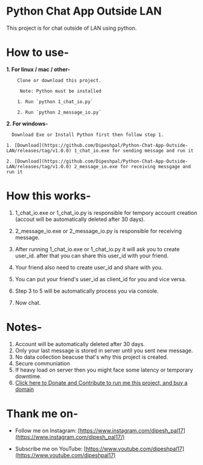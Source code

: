 
# Python Chat App Outside LAN

This project is for chat outside of LAN using python.

# How to use-

**1. For linux / mac / other-**
		
		Clone or download this project.
		
		 Note: Python must be installed
		
		1. Run `python 1_chat_io.py`
		
		2. Run `python 2_message_io.py`

**2. For windows-**
	  
	  Download Exe or Install Python first then follow step 1.
	
	1. [Download](https://github.com/Dipeshpal/Python-Chat-App-Outside-LAN/releases/tag/v1.0.0) 1_chat_io.exe for sending message and run it
	
	2. [Download](https://github.com/Dipeshpal/Python-Chat-App-Outside-LAN/releases/tag/v1.0.0) 2_message_io.exe for receiving messgage and run it

# How this works-

1. 1_chat_io.exe or 1_chat_io.py is responsible for tempory account creation (accout will be automatically deleted after 30 days).

2. 2_message_io.exe or 2_message_io.py is responsible for receiving message.

3. After running 1_chat_io.exe or 1_chat_io.py it will ask you to create user_id. after that you can share this user_id with your friend.

4. Your friend also need to create user_id and share with you.

5. You can put your friend's user_id as client_id for you and vice versa.

6. Step 3 to 5 will be automatically process you via console.

7. Now chat.

# Notes-

1. Account will be automatically deleted after 30 days.
2. Only your last message is stored in server until you sent new message.
3. No data collection beacuse that's why this project is created.
4. Secure communiation
5. If heavy load on server then you might face some latency or temporary downtime.
6. [Click here to Donate and Contribute to run me this project, and buy a domain](https://www.instamojo.com/@techport/)

# Thank me on-

-   Follow me on Instagram:  [https://www.instagram.com/dipesh_pal17](https://www.instagram.com/dipesh_pal17/)
    
-   Subscribe me on YouTube:  [https://www.youtube.com/dipeshpal17](https://www.youtube.com/dipeshpal17)
    

